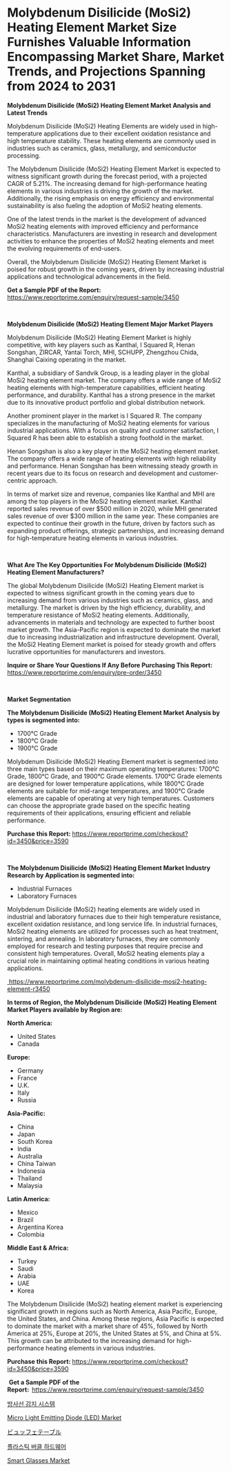 <p><h1>Molybdenum Disilicide (MoSi2) Heating Element Market Size Furnishes Valuable Information Encompassing Market Share, Market Trends, and Projections Spanning from 2024 to 2031</h1></p><p><strong>Molybdenum Disilicide (MoSi2) Heating Element Market Analysis and Latest Trends</strong></p>
<p><p>Molybdenum Disilicide (MoSi2) Heating Elements are widely used in high-temperature applications due to their excellent oxidation resistance and high temperature stability. These heating elements are commonly used in industries such as ceramics, glass, metallurgy, and semiconductor processing.</p><p>The Molybdenum Disilicide (MoSi2) Heating Element Market is expected to witness significant growth during the forecast period, with a projected CAGR of 5.21%. The increasing demand for high-performance heating elements in various industries is driving the growth of the market. Additionally, the rising emphasis on energy efficiency and environmental sustainability is also fueling the adoption of MoSi2 heating elements.</p><p>One of the latest trends in the market is the development of advanced MoSi2 heating elements with improved efficiency and performance characteristics. Manufacturers are investing in research and development activities to enhance the properties of MoSi2 heating elements and meet the evolving requirements of end-users.</p><p>Overall, the Molybdenum Disilicide (MoSi2) Heating Element Market is poised for robust growth in the coming years, driven by increasing industrial applications and technological advancements in the field.</p></p>
<p><strong>Get a Sample PDF of the Report:&nbsp;</strong> <a href="https://www.reportprime.com/enquiry/request-sample/3450">https://www.reportprime.com/enquiry/request-sample/3450</a></p>
<p>&nbsp;</p>
<p><strong>Molybdenum Disilicide (MoSi2) Heating Element Major Market Players</strong></p>
<p><p>Molybdenum Disilicide (MoSi2) Heating Element Market is highly competitive, with key players such as Kanthal, I Squared R, Henan Songshan, ZIRCAR, Yantai Torch, MHI, SCHUPP, Zhengzhou Chida, Shanghai Caixing operating in the market. </p><p>Kanthal, a subsidiary of Sandvik Group, is a leading player in the global MoSi2 heating element market. The company offers a wide range of MoSi2 heating elements with high-temperature capabilities, efficient heating performance, and durability. Kanthal has a strong presence in the market due to its innovative product portfolio and global distribution network.</p><p>Another prominent player in the market is I Squared R. The company specializes in the manufacturing of MoSi2 heating elements for various industrial applications. With a focus on quality and customer satisfaction, I Squared R has been able to establish a strong foothold in the market.</p><p>Henan Songshan is also a key player in the MoSi2 heating element market. The company offers a wide range of heating elements with high reliability and performance. Henan Songshan has been witnessing steady growth in recent years due to its focus on research and development and customer-centric approach.</p><p>In terms of market size and revenue, companies like Kanthal and MHI are among the top players in the MoSi2 heating element market. Kanthal reported sales revenue of over $500 million in 2020, while MHI generated sales revenue of over $300 million in the same year. These companies are expected to continue their growth in the future, driven by factors such as expanding product offerings, strategic partnerships, and increasing demand for high-temperature heating elements in various industries.</p></p>
<p>&nbsp;</p>
<p><strong>What Are The Key Opportunities For Molybdenum Disilicide (MoSi2) Heating Element Manufacturers?</strong></p>
<p><p>The global Molybdenum Disilicide (MoSi2) Heating Element market is expected to witness significant growth in the coming years due to increasing demand from various industries such as ceramics, glass, and metallurgy. The market is driven by the high efficiency, durability, and temperature resistance of MoSi2 heating elements. Additionally, advancements in materials and technology are expected to further boost market growth. The Asia-Pacific region is expected to dominate the market due to increasing industrialization and infrastructure development. Overall, the MoSi2 Heating Element market is poised for steady growth and offers lucrative opportunities for manufacturers and investors.</p></p>
<p><strong>Inquire or Share Your Questions If Any Before Purchasing This Report:</strong> <a href="https://www.reportprime.com/enquiry/pre-order/3450">https://www.reportprime.com/enquiry/pre-order/3450</a></p>
<p>&nbsp;</p>
<p><strong>Market Segmentation</strong></p>
<p><strong>The Molybdenum Disilicide (MoSi2) Heating Element Market Analysis by types is segmented into:</strong></p>
<p><ul><li>1700°C Grade</li><li>1800°C Grade</li><li>1900°C Grade</li></ul></p>
<p><p>Molybdenum Disilicide (MoSi2) Heating Element market is segmented into three main types based on their maximum operating temperatures: 1700°C Grade, 1800°C Grade, and 1900°C Grade elements. 1700°C Grade elements are designed for lower temperature applications, while 1800°C Grade elements are suitable for mid-range temperatures, and 1900°C Grade elements are capable of operating at very high temperatures. Customers can choose the appropriate grade based on the specific heating requirements of their applications, ensuring efficient and reliable performance.</p></p>
<p><strong>Purchase this Report:&nbsp;</strong><a href="https://www.reportprime.com/checkout?id=3450&price=3590">https://www.reportprime.com/checkout?id=3450&price=3590</a></p>
<p>&nbsp;</p>
<p><strong>The Molybdenum Disilicide (MoSi2) Heating Element Market Industry Research by Application is segmented into:</strong></p>
<p><ul><li>Industrial Furnaces</li><li>Laboratory Furnaces</li></ul></p>
<p><p>Molybdenum Disilicide (MoSi2) heating elements are widely used in industrial and laboratory furnaces due to their high temperature resistance, excellent oxidation resistance, and long service life. In industrial furnaces, MoSi2 heating elements are utilized for processes such as heat treatment, sintering, and annealing. In laboratory furnaces, they are commonly employed for research and testing purposes that require precise and consistent high temperatures. Overall, MoSi2 heating elements play a crucial role in maintaining optimal heating conditions in various heating applications.</p></p>
<p><a href="https://www.reportprime.com/molybdenum-disilicide-mosi2-heating-element-r3450">&nbsp;https://www.reportprime.com/molybdenum-disilicide-mosi2-heating-element-r3450</a></p>
<p><strong>In terms of Region, the Molybdenum Disilicide (MoSi2) Heating Element Market Players available by Region are:</strong></p>
<p>
    <p> <strong> North America: </strong>
        <ul>
            <li>United States</li>
            <li>Canada</li>
        </ul>
        </p> 
    <p> <strong> Europe: </strong>
        <ul>
            <li>Germany</li>
            <li>France</li>
            <li>U.K.</li>
            <li>Italy</li>
            <li>Russia</li>
        </ul>
        </p> 
    <p> <strong> Asia-Pacific: </strong>
        <ul>
            <li>China</li>
            <li>Japan</li>
            <li>South Korea</li>
            <li>India</li>
            <li>Australia</li>
            <li>China Taiwan</li>
            <li>Indonesia</li>
            <li>Thailand</li>
            <li>Malaysia</li>
        </ul>
        </p> 
    <p> <strong> Latin America: </strong>
        <ul>
            <li>Mexico</li>
            <li>Brazil</li>
            <li>Argentina Korea</li>
            <li>Colombia</li>
        </ul>
        </p> 
    <p> <strong> Middle East & Africa: </strong>
        <ul>
            <li>Turkey</li>
            <li>Saudi</li>
            <li>Arabia</li>
            <li>UAE</li>
            <li>Korea</li>
        </ul>
    </p>
    </p>
<p><p>The Molybdenum Disilicide (MoSi2) heating element market is experiencing significant growth in regions such as North America, Asia Pacific, Europe, the United States, and China. Among these regions, Asia Pacific is expected to dominate the market with a market share of 45%, followed by North America at 25%, Europe at 20%, the United States at 5%, and China at 5%. This growth can be attributed to the increasing demand for high-performance heating elements in various industries.</p></p>
<p><strong>Purchase this Report: </strong><a href="https://www.reportprime.com/checkout?id=3450&price=3590">https://www.reportprime.com/checkout?id=3450&price=3590</a></p>
<p>&nbsp;<strong>Get a Sample PDF of the Report:&nbsp;&nbsp;</strong><a href="https://www.reportprime.com/enquiry/request-sample/3450">https://www.reportprime.com/enquiry/request-sample/3450</a></p>
<p><strong></strong></p>
<p><p><a href="https://medium.com/@allisonkreiger/%EB%B0%A9%EC%82%AC%EB%8A%A5-%ED%83%90%EC%A7%80-%EC%8B%9C%EC%8A%A4%ED%85%9C-%EC%8B%9C%EC%9E%A5-%ED%86%B5%EC%B0%B0-%EC%8B%9C%EC%9E%A5-%EB%8F%99%ED%96%A5-%EC%84%B1%EC%9E%A5-2024%EB%85%84%EB%B6%80%ED%84%B0-2031%EB%85%84%EA%B9%8C%EC%A7%80-%EC%98%88%EC%B8%A1%EB%90%9C-%EA%B2%83-0700c97480e7">방사선 감지 시스템</a></p><p><a href="https://github.com/sofayahoo2023/Market-Research-Report-List-4/blob/main/micro-light-emitting-diode-led-market.md">Micro Light Emitting Diode (LED) Market</a></p><p><a href="https://medium.com/@samirmayert28/%E3%83%93%E3%83%A5%E3%83%83%E3%83%95%E3%82%A7%E3%83%86%E3%83%BC%E3%83%96%E3%83%AB%E5%B8%82%E5%A0%B4%E3%81%AE%E8%A6%8F%E6%A8%A1%E3%81%A8%E5%B8%82%E5%A0%B4%E5%8B%95%E5%90%91-%E5%AE%8C%E5%85%A8%E3%81%AA%E6%A5%AD%E7%95%8C%E6%A6%82%E8%A6%81-2024%E5%B9%B4%E3%81%8B%E3%82%892031%E5%B9%B4%E3%81%BE%E3%81%A7-5c058b6623f0">ビュッフェテーブル</a></p><p><a href="https://medium.com/@alanperkins1921/%ED%94%8C%EB%9D%BC%EC%8A%A4%ED%8B%B1-%EB%B2%84%ED%81%B4-%ED%95%98%EB%93%9C%EC%9B%A8%EC%96%B4-%EC%8B%9C%EC%9E%A5-%EC%A0%84%EB%A7%9D-%EC%82%B0%EC%97%85-%EA%B0%9C%EC%9A%94-%EB%B0%8F-%EC%98%88%EC%B8%A1-2024%EB%85%84%EB%B6%80%ED%84%B0-2031%EB%85%84%EA%B9%8C%EC%A7%80-aa7d8b6c3d7f">플라스틱 버클 하드웨어</a></p><p><a href="https://issuu.com/reportprime-2/docs/smart-glasses-market-size-2030.pptx">Smart Glasses Market</a></p></p>